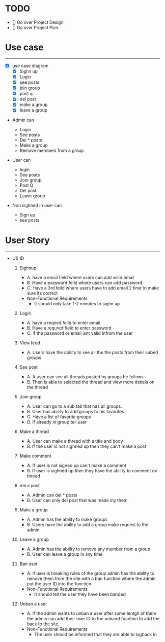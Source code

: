 # TODO

* [] Go over Project Design
* [] Go over Project Plan

# Use case 
--------------

   * [X] use case diagram
       * [X] Sighn up
       * [X] Login
       * [X] see posts
       * [X] join group
       * [X] post q
       * [X] del post
       * [X] make a group
       * [X] leave a group

   * Admin can
       * Login
       * See posts
       * Del * posts
       * Make a group
       * Remove members from a group

   * User can
       * login
       * See posts
       * Join group
       * Post Q
       * Del post
       * Leave group

   * Non sighned in user can
       * Sign up
       * see posts
# User Story 
--------------
  + US ID

    1. Sighnup
        * A. have a email field where users can add valid email
        * B. Have a password feild where users can add password
        * C. Have a 3rd feild where users have to add email 2 time to make sure its correct
        * Non-Functional Requirements
            * It should only take 1-2 minutes to sighn up

    2. Login
        * A. have a reqired feild to enter email
        * B. Have a requred field to enter password
        * C. If the password or email isnt valid infrom the user

    3. View feed
        * A. Users have the ability to see all the the posts from their subed groups
    
    4. See post
        * A. A user can see all threads posted by groups he follows
        * B. Then is able to selected the thread and view more detials on the thread

    5. Join group 
        * A. User can go to a sub tab that has all groups.
        * B. User has ability to add groups to his favorites
        * C. Have a list of favorite groups
        * D. If already in group tell user

    6. Make a thread
        * A. User can make a thread with a title and body
        * B. If the user is not sighned up then they can't make a post

    7. Make comment
        * A. If user is not signed up can't make a comment
        * B. If user is sighned up then they have the ability to comment on thread

    8. del a post
        * A. Admin can del * posts
        * B. User can only del post that was made my them
    
    9. Make a group
        * A. Admin has the ability to make groups
        * B. Users have the ability to add a group make request to the admin
        
    10. Leave a group
        * A. Admin has the ability to remove any member from a group
        * B. User can leave a group in any time
    11. Ban user 
        * A. If user is breaking rules of the group admin has the ability to remove them from the site with a ban function where the admin put the user ID into the function
        * Non-Functional Requirements
          * It should tell the user they have been banded
          
    12. Unban a user
        * A. If the admin wants to unban a user after some lentgh of them the admin can add their user ID to the unband fucntion to add the back to the site.
        * Non-Functional Requirements
          * The user should be informed that they are able to logback in
